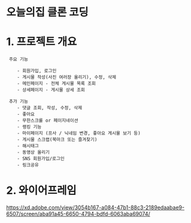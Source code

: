 # 오늘의집 클론 코딩

# 1. 프로젝트 개요

     주요 기능

        - 회원가입, 로그인
        - 게시물 작성(사진 여러장 올리기), 수정, 삭제
        - 메인페이지 - 전체 게시물 목록 조회
        - 상세페이지 - 게시물 상세 조회

     추가 기능
        - 댓글 조회, 작성, 수정, 삭제
        - 좋아요
        - 무한스크롤 or 페이지네이션
        - 랭킹 기능
        - 마이페이지 (프사 / 닉네임 변경, 좋아요 게시물 보기 등)
        - 게시물 스크랩(북마크 또는 즐겨찾기)
        - 해시태그
        - 동영상 올리기
        - SNS 회원가입/로그인
        - 링크공유


# 2. 와이어프레임

https://xd.adobe.com/view/3054b167-a084-47b1-88c3-2189edaabae9-6507/screen/aba91a45-6650-4794-bdfd-6063aba69074/





